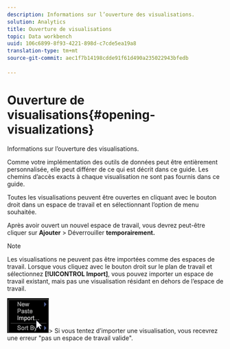 ```yaml
---
description: Informations sur l’ouverture des visualisations.
solution: Analytics
title: Ouverture de visualisations
topic: Data workbench
uuid: 106c6899-8f93-4221-898d-c7cde5ea19a8
translation-type: tm+mt
source-git-commit: aec1f7b14198cdde91f61d490a235022943bfedb

---
```



# Ouverture de visualisations{#opening-visualizations}

Informations sur l’ouverture des visualisations.

Comme votre implémentation des outils de données peut être entièrement personnalisée, elle peut différer de ce qui est décrit dans ce guide. Les chemins d’accès exacts à chaque visualisation ne sont pas fournis dans ce guide.

Toutes les visualisations peuvent être ouvertes en cliquant avec le bouton droit dans un espace de travail et en sélectionnant l’option de menu souhaitée.

Après avoir ouvert un nouvel espace de travail, vous devrez peut-être cliquer sur **Ajouter** > Déverrouiller **temporairement.**

>[!NOTE]
>
>Les visualisations ne peuvent pas être importées comme des espaces de travail. Lorsque vous cliquez avec le bouton droit sur le plan de travail et sélectionnez **[!UICONTROL Import]**, vous pouvez importer un espace de travail existant, mais pas une visualisation résidant en dehors de l’espace de travail.
>
>![](assets/import_workspace.png)>
>Si vous tentez d’importer une visualisation, vous recevrez une erreur &quot;pas un espace de travail valide&quot;.

